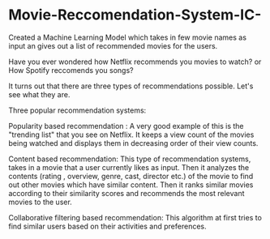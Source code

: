 # Movie-Reccomendation-System-IC-
Created a Machine Learning Model which takes in  few movie names as input an gives out a list of recommended movies for the users.

Have you ever wondered how Netflix recommends you movies to watch? 
or How Spotify reccomends you songs?

It turns out that there are three types of recommendations possible. Let's see what they are.

Three popular recommendation systems:

Popularity based recommendation :
A very good example of this is the "trending list" that you see on Netflix. It keeps a view count of the movies being watched and displays them in decreasing order of their view counts.

Content based recommendation:
This type of recommendation systems, takes in a movie that a user currently likes as input. Then it analyzes the contents (rating , overview, genre, cast, director etc.) of the movie to find out other movies which have similar content. Then it ranks similar movies according to their similarity scores and recommends the most relevant movies to the user.

Collaborative filtering based recommendation:
This algorithm at first tries to find similar users based on their activities and preferences.
